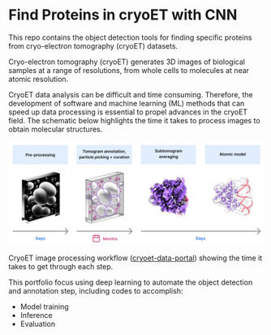 # Find Proteins in cryoET with CNN

This repo contains the object detection tools for finding specific proteins from cryo-electron tomography (cryoET) datasets.

Cryo-electron tomography (cryoET) generates 3D images of biological samples at a range of resolutions, from whole cells to molecules at near atomic resolution. 

CryoET data analysis can be difficult and time consuming. Therefore, the development of software and machine learning (ML) methods that can speed up data processing is essential to propel advances in the cryoET field. The schematic below highlights the time it takes to process images to obtain molecular structures.

<img src="Figures/workflow_timeline.png" width = "700">

CryoET image processing workflow ([cryoet-data-portal](https://github.com/chanzuckerberg/cryoet-data-portal/blob/main/docs/cryoet_workflow.md)) showing the time it takes to get through each step.

This portfolio focus using deep learning to automate the object detection and annotation step, including codes to accomplish: 
* Model training 
* Inference
* Evaluation 
